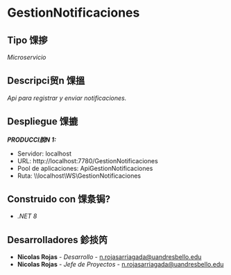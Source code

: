 # GestionNotificaciones


## Tipo 馃摉

_Microservicio_


## Descripci贸n 馃搵

_Api para registrar y enviar notificaciones._


## Despliegue 馃摝



***PRODUCCI脫N 1:*** 
* Servidor: localhost
* URL: http://localhost:7780/GestionNotificaciones
* Pool de aplicaciones: ApiGestionNotificaciones
* Ruta: \\\localhost\WS\GestionNotificaciones


## Construido con 馃洜锔?

* _.NET 8_


## Desarrolladores 鉁掞笍

* **Nicolas Rojas** - *Desarrollo* - <n.rojasarriagada@uandresbello.edu>
* **Nicolas Rojas** - *Jefe de Proyectos* - <n.rojasarriagada@uandresbello.edu>
